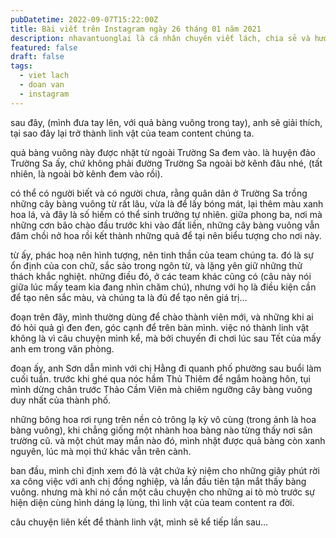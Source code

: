 ```yaml
---
pubDatetime: 2022-09-07T15:22:00Z
title: Bài viết trên Instagram ngày 26 tháng 01 năm 2021
description: nhavantuonglai là cá nhân chuyên viết lách, chia sẻ và hướng dẫn mọi người thuần thục hơn khi thực hành viết lách mỗi ngày qua những bài chia sẻ ngắn trên Instagram chính thức.
featured: false
draft: false
tags:
  - viet lach
  - doan van
  - instagram
---
```


sau đây, (mình đưa tay lên, với quả bàng vuông trong tay), anh sẽ giải thích, tại sao đây lại trở thành linh vật của team content chúng ta.

quả bàng vuông này được nhặt từ ngoài Trường Sa đem vào. là huyện đảo Trường Sa ấy, chứ không phải đường Trường Sa ngoài bờ kênh đâu nhé, (tất nhiên, là ngoài bờ kênh đem vào rồi).

có thể có người biết và có người chưa, rằng quân dân ở Trường Sa trồng những cây bàng vuông từ rất lâu, vừa là để lấy bóng mát, lại thêm màu xanh hoa lá, và đây là số hiếm có thể sinh trưởng tự nhiên. giữa phong ba, nơi mà những cơn bão chào đầu trước khi vào đất liền, những cây bàng vuông vẫn đâm chồi nở hoa rồi kết thành những quả để tại nên biểu tượng cho nơi này.

từ ấy, phác hoạ nên hình tượng, nên tinh thần của team chúng ta. đó là sự ổn định của con chữ, sắc sảo trong ngôn từ, và lặng yên giữ những thử thách khắc nghiệt. những điều đó, ở các team khác cũng có (câu này nói giữa lúc mấy team kia đang nhìn chăm chú), nhưng với họ là điều kiện cần để tạo nên sắc màu, và chúng ta là đủ để tạo nên giá trị…

đoạn trên đây, mình thường dùng để chào thành viên mới, và những khi ai đó hỏi quả gì đen đen, góc cạnh để trên bàn mình. việc nó thành linh vật không là vì câu chuyện mình kể, mà bởi chuyến đi chơi lúc sau Tết của mấy anh em trong văn phòng.

đoạn ấy, anh Sơn dẫn mình với chị Hằng đi quanh phố phường sau buổi làm cuối tuần. trước khi ghé qua nóc hầm Thủ Thiêm để ngắm hoàng hôn, tụi mình dừng chân trước Thảo Cầm Viên mà chiêm ngưỡng cây bàng vuông duy nhất của thành phố.

những bông hoa rơi rụng trên nền cỏ trông lạ kỳ vô cùng (trong ảnh là hoa bàng vuông), khi chẳng giống một nhành hoa bàng nào từng thấy nơi sân trường cũ. và một chút may mắn nào đó, mình nhặt được quả bàng còn xanh nguyên, lúc mà mọi thứ khác vẫn trên cành.

ban đầu, mình chỉ định xem đó là vật chứa kỷ niệm cho những giây phút rời xa công việc với anh chị đồng nghiệp, và lần đầu tiên tận mắt thấy bàng vuông. nhưng mà khi nó cần một câu chuyện cho những ai tò mò trước sự hiện diện cùng hình dáng lạ lùng, thì linh vật của team content ra đời.

câu chuyện liên kết để thành linh vật, mình sẽ kể tiếp lần sau…

